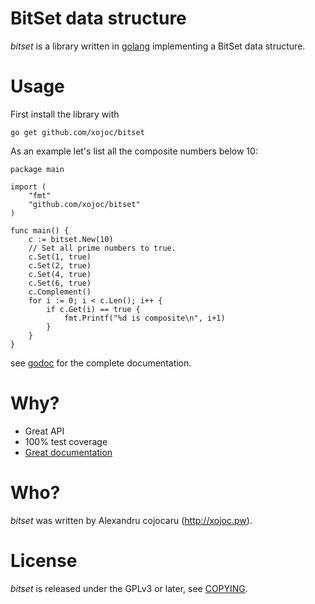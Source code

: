 # BitSet data structure
*bitset* is a library written in [golang](http://golang.org) implementing a BitSet data structure.

# Usage
First install the library with
```
go get github.com/xojoc/bitset
```

As an example let's list all the composite numbers below 10:
```
package main

import (
	"fmt"
	"github.com/xojoc/bitset"
)

func main() {
	c := bitset.New(10)
	// Set all prime numbers to true.
	c.Set(1, true)
	c.Set(2, true)
	c.Set(4, true)
	c.Set(6, true)
	c.Complement()
	for i := 0; i < c.Len(); i++ {
		if c.Get(i) == true {
			fmt.Printf("%d is composite\n", i+1)
		}
	}
}      
```
see [godoc](http://godoc.org/github.com/xojoc/bitset) for the complete documentation.

# Why?

 * Great API
 * 100% test coverage
 * [Great documentation](http://godoc.org/github.com/xojoc/bitset)

# Who?
*bitset* was written by Alexandru cojocaru (http://xojoc.pw).

# License
*bitset* is released under the GPLv3 or later, see [COPYING](COPYING).